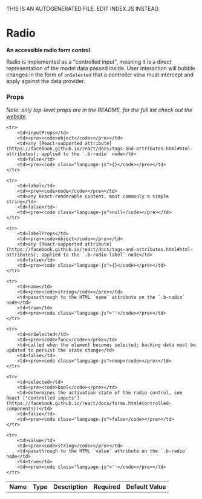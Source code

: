 THIS IS AN AUTOGENERATED FILE. EDIT INDEX.JS INSTEAD.

# Radio
__An accessible radio form control.__

Radio is implemented as a "controlled input", meaning it is a direct representation of the model data passed inside. User interaction will bubble changes in the form of `onSelected` that a controller view must intercept and apply against the data provider.

### Props

_Note: only top-level props are in the README, for the full list check out the [website](http://boundless.js.org/Radio#props)._

<table>
    <tr>
        <th>Name</th>
        <th>Type</th>
        <th>Description</th>
        <th>Required</th>
        <th>Default Value</th>
    </tr>
    
    <tr>
        <td>inputProps</td>
        <td><pre><code>object</code></pre></td>
        <td>any [React-supported attribute](https://facebook.github.io/react/docs/tags-and-attributes.html#html-attributes); applied to the `.b-radio` node</td>
        <td>false</td>
        <td><pre><code class="language-js">{}</code></pre></td>
    </tr>
    
    <tr>
        <td>label</td>
        <td><pre><code>node</code></pre></td>
        <td>any React-renderable content, most commonly a simple string</td>
        <td>false</td>
        <td><pre><code class="language-js">null</code></pre></td>
    </tr>
    
    <tr>
        <td>labelProps</td>
        <td><pre><code>object</code></pre></td>
        <td>any [React-supported attribute](https://facebook.github.io/react/docs/tags-and-attributes.html#html-attributes); applied to the `.b-radio-label` node</td>
        <td>false</td>
        <td><pre><code class="language-js">{}</code></pre></td>
    </tr>
    
    <tr>
        <td>name</td>
        <td><pre><code>string</code></pre></td>
        <td>passthrough to the HTML `name` attribute on the `.b-radio` node</td>
        <td>true</td>
        <td><pre><code class="language-js">''</code></pre></td>
    </tr>
    
    <tr>
        <td>onSelected</td>
        <td><pre><code>func</code></pre></td>
        <td>called when the element becomes selected; backing data must be updated to persist the state change</td>
        <td>false</td>
        <td><pre><code class="language-js">noop</code></pre></td>
    </tr>
    
    <tr>
        <td>selected</td>
        <td><pre><code>bool</code></pre></td>
        <td>determines the activation state of the radio control, see React ["controlled inputs"](https://facebook.github.io/react/docs/forms.html#controlled-components))</td>
        <td>false</td>
        <td><pre><code class="language-js">false</code></pre></td>
    </tr>
    
    <tr>
        <td>value</td>
        <td><pre><code>string</code></pre></td>
        <td>passthrough to the HTML `value` attribute on the `.b-radio` node</td>
        <td>true</td>
        <td><pre><code class="language-js">''</code></pre></td>
    </tr>
    
</table>
